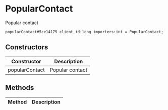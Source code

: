 # PopularContact
Popular contact

```
popularContact#5ce14175 client_id:long importers:int = PopularContact;
```

## Constructors
| Constructor | Description |
| ---- | ----------- |
| popularContact | Popular contact |


## Methods
| Method | Description |
| ---- | ----------- |


